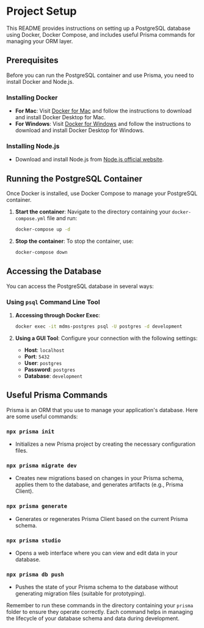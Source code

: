 # Project Setup

This README provides instructions on setting up a PostgreSQL database using Docker, Docker Compose, and includes useful Prisma commands for managing your ORM layer.

## Prerequisites

Before you can run the PostgreSQL container and use Prisma, you need to install Docker and Node.js.

### Installing Docker

- **For Mac**: Visit [Docker for Mac](https://docs.docker.com/desktop/mac/install/) and follow the instructions to download and install Docker Desktop for Mac.
- **For Windows**: Visit [Docker for Windows](https://docs.docker.com/desktop/windows/install/) and follow the instructions to download and install Docker Desktop for Windows.

### Installing Node.js

- Download and install Node.js from [Node.js official website](https://nodejs.org/).

## Running the PostgreSQL Container

Once Docker is installed, use Docker Compose to manage your PostgreSQL container.

1. **Start the container**:
   Navigate to the directory containing your `docker-compose.yml` file and run:

   ```bash
   docker-compose up -d
   ```

2. **Stop the container**:
   To stop the container, use:
   ```bash
   docker-compose down
   ```

## Accessing the Database

You can access the PostgreSQL database in several ways:

### Using `psql` Command Line Tool

1. **Accessing through Docker Exec**:

   ```bash
   docker exec -it mdms-postgres psql -U postgres -d development
   ```

2. **Using a GUI Tool**:
   Configure your connection with the following settings:
   - **Host**: `localhost`
   - **Port**: `5432`
   - **User**: `postgres`
   - **Password**: `postgres`
   - **Database**: `development`

## Useful Prisma Commands

Prisma is an ORM that you use to manage your application's database. Here are some useful commands:

### `npx prisma init`

- Initializes a new Prisma project by creating the necessary configuration files.

### `npx prisma migrate dev`

- Creates new migrations based on changes in your Prisma schema, applies them to the database, and generates artifacts (e.g., Prisma Client).

### `npx prisma generate`

- Generates or regenerates Prisma Client based on the current Prisma schema.

### `npx prisma studio`

- Opens a web interface where you can view and edit data in your database.

### `npx prisma db push`

- Pushes the state of your Prisma schema to the database without generating migration files (suitable for prototyping).

Remember to run these commands in the directory containing your `prisma` folder to ensure they operate correctly. Each command helps in managing the lifecycle of your database schema and data during development.
